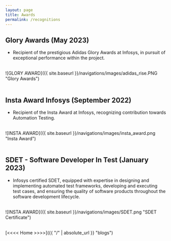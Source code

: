 ```yaml
---
layout: page
title: Awards
permalink: /recognitions
---
```


## Glory Awards (May 2023)
- Recipient of the prestigious Adidas Glory Awards at Infosys, in pursuit of exceptional performance within the project. <br> <br>

![GLORY AWARD]({{ site.baseurl }}/navigations/images/adidas_rise.PNG "Glory Awards") <br> <br>


## Insta Award Infosys (September 2022)
- Recipient of the Insta Award at Infosys, 
    recognizing contribution towards Automation Testing. <br> <br>

![INSTA AWARD]({{ site.baseurl }}/navigations/images/insta_award.png "Insta Award") <br> <br> 


## SDET - Software Developer In Test (January 2023)
- Infosys certified SDET, 
    equipped with expertise in designing and implementing automated 
    test frameworks, developing and executing test cases, and ensuring 
    the quality of software products throughout the software development
    lifecycle. <br> <br>

![INSTA AWARD]({{ site.baseurl }}/navigations/images/SDET.png "SDET Certificate") <br> <br> 


[<<<< Home >>>>]({{ "/" | absolute_url }} "blogs")
